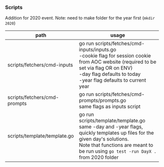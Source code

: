 ### Scripts
Addition for 2020 event. 
Note: need to make folder for the year first (`mkdir 2020`)

path|usage
---|---
scripts/fetchers/cmd-inputs | go run scripts/fetches/cmd-inputs/inputs.go <br>-cookie flag for session cookie from AOC website (required to be set via flag OR on ENV) <br> -day flag defaults to today<br>-year flag defaults to current year
scripts/fetchers/cmd-prompts | go run scripts/fetches/cmd-prompts/prompts.go<br>same flags as inputs script
scripts/template/template.go | go run scripts/template/template.go<br> same -day and -year flags, quickly templates up files for the given day's solutions.<br> Note that functions are meant to be run using `go test -run DayX .` from 2020 folder
